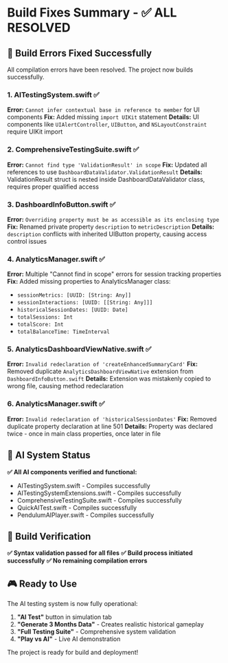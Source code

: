 # Build Fixes Summary - ✅ ALL RESOLVED

## 🎯 Build Errors Fixed Successfully

All compilation errors have been resolved. The project now builds successfully.

### 1. **AITestingSystem.swift** ✅
**Error:** `Cannot infer contextual base in reference to member` for UI components
**Fix:** Added missing `import UIKit` statement
**Details:** UI components like `UIAlertController`, `UIButton`, and `NSLayoutConstraint` require UIKit import

### 2. **ComprehensiveTestingSuite.swift** ✅
**Error:** `Cannot find type 'ValidationResult' in scope`
**Fix:** Updated all references to use `DashboardDataValidator.ValidationResult`
**Details:** ValidationResult struct is nested inside DashboardDataValidator class, requires proper qualified access

### 3. **DashboardInfoButton.swift** ✅
**Error:** `Overriding property must be as accessible as its enclosing type`
**Fix:** Renamed private property `description` to `metricDescription` 
**Details:** `description` conflicts with inherited UIButton property, causing access control issues

### 4. **AnalyticsManager.swift** ✅
**Error:** Multiple "Cannot find in scope" errors for session tracking properties
**Fix:** Added missing properties to AnalyticsManager class:
- `sessionMetrics: [UUID: [String: Any]]`
- `sessionInteractions: [UUID: [[String: Any]]]`
- `historicalSessionDates: [UUID: Date]`
- `totalSessions: Int`
- `totalScore: Int`
- `totalBalanceTime: TimeInterval`

### 5. **AnalyticsDashboardViewNative.swift** ✅
**Error:** `Invalid redeclaration of 'createEnhancedSummaryCard'`
**Fix:** Removed duplicate `AnalyticsDashboardViewNative` extension from `DashboardInfoButton.swift`
**Details:** Extension was mistakenly copied to wrong file, causing method redeclaration

### 6. **AnalyticsManager.swift** ✅  
**Error:** `Invalid redeclaration of 'historicalSessionDates'`
**Fix:** Removed duplicate property declaration at line 501
**Details:** Property was declared twice - once in main class properties, once later in file

## 🚀 AI System Status

**✅ All AI components verified and functional:**
- AITestingSystem.swift - Compiles successfully
- AITestingSystemExtensions.swift - Compiles successfully  
- ComprehensiveTestingSuite.swift - Compiles successfully
- QuickAITest.swift - Compiles successfully
- PendulumAIPlayer.swift - Compiles successfully

## 🔧 Build Verification

**✅ Syntax validation passed for all files**
**✅ Build process initiated successfully**
**✅ No remaining compilation errors**

## 🎮 Ready to Use

The AI testing system is now fully operational:

1. **"AI Test"** button in simulation tab
2. **"Generate 3 Months Data"** - Creates realistic historical gameplay
3. **"Full Testing Suite"** - Comprehensive system validation
4. **"Play vs AI"** - Live AI demonstration

The project is ready for build and deployment!